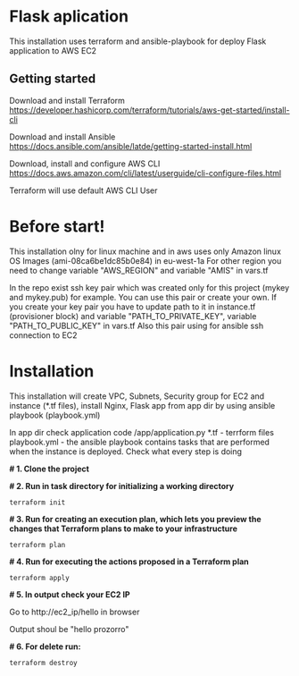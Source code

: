Flask aplication
=========

This installation uses terraform and ansible-playbook for deploy Flask application to AWS EC2

Getting started
---------------
Download and install Terraform https://developer.hashicorp.com/terraform/tutorials/aws-get-started/install-cli

Download and install Ansible https://docs.ansible.com/ansible/latde/getting-started-install.html

Download, install and configure AWS CLI https://docs.aws.amazon.com/cli/latest/userguide/cli-configure-files.html

Terraform will use default AWS CLI User
# Before start!

This installation olny for linux machine and in aws uses only Amazon linux OS Images (ami-08ca6be1dc85b0e84) in eu-west-1a
For other region you need to change variable "AWS_REGION" and variable "AMIS" in vars.tf


In the repo exist ssh key pair which was created only for this project (mykey and mykey.pub) for example. You can use this pair or create your own.
If you create your key pair you have to update path to it in instance.tf (provisioner block) and variable "PATH_TO_PRIVATE_KEY", variable "PATH_TO_PUBLIC_KEY" in vars.tf
Also this pair using for ansible ssh connection to EC2

# Installation

This installation will create VPC, Subnets, Security group for EC2 and instance (*.tf files), install Nginx, Flask app from app dir by using ansible playbook (playbook.yml)

In app dir check application code /app/application.py
*.tf - terrform files 
playbook.yml - the ansible playbook contains tasks that are performed when the instance is deployed. Check what every step is doing

**# 1. Clone the project**

**# 2. Run in task directory for initializing a working directory**

```
terraform init
```
**# 3. Run for creating an execution plan, which lets you preview the changes that Terraform plans to make to your infrastructure**
```
terraform plan
```
**# 4. Run for executing the actions proposed in a Terraform plan**
```
terraform apply
```
**# 5. In output check your EC2 IP**

Go to http://ec2_ip/hello in browser

Output shoul be "hello prozorro"

**# 6. For delete run:**
```
terraform destroy
```
